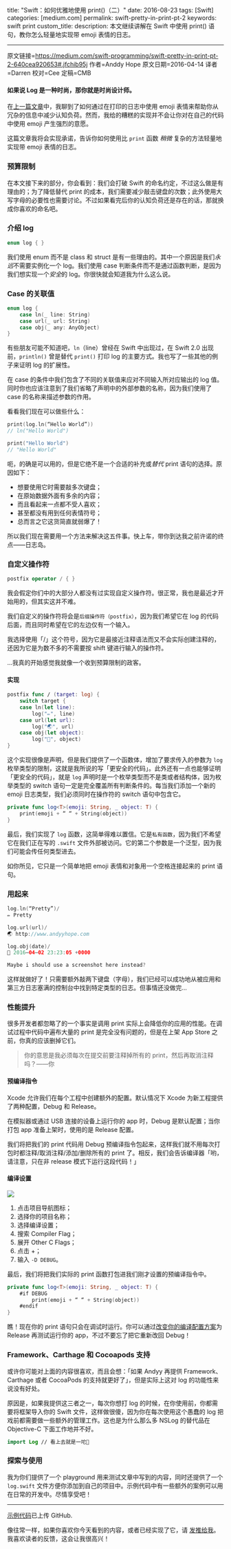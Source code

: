 title: "Swift：如何优雅地使用 print()（二）"
date: 2016-08-23
tags: [Swift]
categories: [medium.com]
permalink: swift-pretty-in-print-pt-2
keywords: swift print
custom_title: 
description: 本文继续讲解在 Swift 中使用 print() 语句，教你怎么轻量地实现带 emoji 表情的日志。

---
原文链接=https://medium.com/swift-programming/swift-pretty-in-print-pt-2-640cea920653#.jfchib95j
作者=Anddy Hope
原文日期=2016-04-14
译者=Darren
校对=Cee
定稿=CMB

<!--此处开始正文-->

#### 如果说 Log 是一种时尚，那你就是时尚设计师。

在[上一篇文章](http://swift.gg/2016/08/03/swift-prettify-your-print-statements-pt-1/)中，我聊到了如何通过在打印的日志中使用 emoji 表情来帮助你从冗杂的信息中减少认知负荷。然而，我给的糟糕的实现并不会让你对在自己的代码中使用 emoji 产生强烈的意愿。

这篇文章我将会实现承诺，告诉你如何使用比 `print` 函数 *稍微* 复杂的方法轻量地实现带 emoji 表情的日志。

<!--more-->

### 预算限制

在本文接下来的部分，你会看到：我们会打破 Swift 的命名约定，不过这么做是有理由的；为了降低替代 print 的成本，我们需要减少敲击键盘的次数；此外使用大写字母的必要性也需要讨论。不过如果看完后你的认知负荷还是存在的话，那就换成你喜欢的命名吧。

### 介绍 log

```swift
enum log { }
```

我们使用 enum 而不是 class 和 struct 是有一些理由的。其中一个原因是我们*永远*不需要实例化一个 log。我们使用 case 判断条件而不是通过函数判断，是因为我们想实现一个*安全*的 log。你很快就会知道我为什么这么说。

### Case 的关联值

```swift
enum log {
    case ln(_ line: String)
    case url(_ url: String)
    case obj(_ any: AnyObject)
}
```

有些朋友可能不知道吧，`ln`（line）曾经在 Swift 中出现过，在 Swift 2.0 出现前，`println()` 曾是替代 `print()` 打印 log 的主要方式。我也写了一些其他的例子来证明 log 的扩展性。

在 case 的条件中我们包含了不同的关联值来应对不同输入所对应输出的 log 值。同时你也应该注意到了我们省略了声明中的外部参数的名称，因为我们使用了 case 的名称来描述参数的作用。

看看我们现在可以做些什么：

```swift
print(log.ln(“Hello World”))
// ln("Hello World")

print("Hello World")
// "Hello World"
```

呃，的确是可以用的，但是它绝不是一个合适的补充或*替代* print 语句的选择。原因如下：

* 想要使用它时需要敲多次键盘；
* 在原始数据外面有多余的内容；
* 而且看起来一点都不受人喜欢；
* 甚至都没有用到任何表情符号；
* 总而言之它这货简直就弱爆了！

所以我们现在需要用一个方法来解决这五件事。快上车，带你到达我之前许诺的终点——日志岛。

### 自定义操作符

```swift
postfix operator / { }
```

我会假定你们中的大部分人都没有过实现自定义操作符。很正常，我也是最近才开始用的，但其实这并不难。

我们自定义的操作符将会是`后缀操作符（postfix）`，因为我们希望它在 log 的代码后面，而且同时希望在它的左边仅有一个输入。

我选择使用「/」这个符号，因为它是最接近注释语法而又不会实际创建注释的，还因为它是为数不多的不需要按 shift 键进行输入的操作符。

...我真的开始感觉我就像一个收到预算限制的政客。

#### 实现

```swift
postfix func / (target: log) {
    switch target {
    case ln(let line):
        log("✏️", line)
    case url(let url):
        log("🌏", url)
    case obj(let object):
        log("🔹", object)
}
```

这个实现很像是声明，但是我们提供了一个函数体，增加了要求传入的参数为 `log` 枚举类型的限制，这就是我所说的写「更安全的代码」。此外还有一点也能够证明「更安全的代码」，就是 `log` 声明时是一个枚举类型而不是类或者结构体，因为枚举类型的 switch 语句一定是完全覆盖所有判断条件的。每当我们添加一个新的 emoji 日志类型，我们必须同时在操作符的 switch 语句中包含它。

```swift
private func log<T>(emoji: String, _ object: T) {
    print(emoji + “ “ + String(object))
}
```

最后，我们实现了 `log` 函数，这简单得难以置信。它是`私有函数`，因为我们不希望它在我们正在写的 `.swift` 文件外部被访问。它的第二个参数是一个泛型，因为我们可能会传任何类型进去。

如你所见，它只是一个简单地把 emoji 表情和对象用一个空格连接起来的 print 语句。

### 用起来

```swift
log.ln(“Pretty”)/
✏️ Pretty

log.url(url)/
🌏 http://www.andyyhope.com

log.obj(date)/
🔹 2016–04–02 23:23:05 +0000

Maybe i should use a screenshot here instead?
```

这样就做好了！只需要额外敲两下键盘（字母），我们已经可以成功地从被应用和第三方日志塞满的控制台中找到特定类型的日志。但事情还没做完...

### 性能提升

很多开发者都忽略了的一个事实是调用 print 实际上会降低你的应用的性能。在调试过程中代码中遍布大量的 print 是完全没有问题的，但是在上架 App Store 之前，你真的应该删掉它们。

> 你的意思是我必须每次在提交前要注释掉所有的 print，然后再取消注释吗？——你

#### 预编译指令

Xcode 允许我们在每个工程中创建额外的配置。默认情况下 Xcode 为新工程提供了两种配置，Debug 和 Release。

在模拟器或通过 USB 连接的设备上运行你的 app 时，Debug 是默认配置；当你打包 app 准备上架时，使用的是 Release 配置。

我们将把我们的 print 代码用 Debug 预编译指令包起来，这样我们就不用每次打包时都注释/取消注释/添加/删除所有的 print 了。相反，我们会告诉编译器「哟，请注意，只在非 release 模式下运行这段代码！」

#### 编译设置

![](http://swiftgg-main.b0.upaiyun.com/img/swift-pretty-in-print-pt-2.png)

1. 点击项目导航图标；
2. 选择你的项目名称；
3. 选择编译设置；
4. 搜索 Compiler Flag；
5. 展开 Other C Flags；
6. 点击 +；
7. 输入 `-D DEBUG`。

最后，我们将把我们实际的 print 函数打包进我们刚才设置的预编译指令中。

```swift
private func log<T>(emoji: String, _ object: T) {
    #if DEBUG
        print(emoji + “ “ + String(object))
    #endif
}
```

瞧！现在你的 print 语句只会在调试时运行。你可以通过[改变你的编译配置方案](https://developer.apple.com/library/mac/recipes/xcode_help-scheme_editor/Articles/SchemeDialog.html)为 Release 再测试运行你的 app，不过不要忘了把它重新改回 Debug！

### Framework、Carthage 和 Cocoapods 支持

或许你可能对上面的内容很喜欢，而且会想：「如果 Andyy 再提供 Framework、Carthage 或者 CocoaPods 的支持就更好了」，但是实际上这对 log 的功能性来说没有好处。

原因是，如果我提供这三者之一，每次你想打 log 的时候，在你使用前，你都需要将框架导入你的 Swift 文件，这样做很傻，因为你在每次使用这个愚蠢的 log 把戏前都需要做一些额外的管理工作。这也是为什么那么多 NSLog 的替代品在 Objective-C 下面工作地并不好。

```swift
import Log // 看上去就是一坨💩
```

### 探索与使用

我为你们提供了一个 playground 用来测试文章中写到的内容，同时还提供了一个 `log.swift` 文件方便你添加到自己的项目中。示例代码中有一些额外的案例可以用在日常的开发中。尽情享受吧！

---

[示例代码](https://github.com/andyyhope/Blog_PrettyPrint)已上传 GitHub.

像往常一样，如果你喜欢你今天看到的内容，或者已经实现了它，请  [发推给我](https://twitter.com/AndyyHope)。我喜欢读者的反馈，这会让我很高兴！